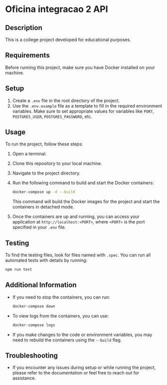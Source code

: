 # Oficina integracao 2 API

## Description

This is a college project developed for educational purposes.

## Requirements

Before running this project, make sure you have Docker installed on your machine.

## Setup

1. Create a `.env` file in the root directory of the project.
2. Use the `.env.example` file as a template to fill in the required environment variables. Make sure to set appropriate values for variables like `PORT`, `POSTGRES_USER`, `POSTGRES_PASSWORD`, etc.

## Usage

To run the project, follow these steps:

1. Open a terminal.
2. Clone this repository to your local machine.
3. Navigate to the project directory.
4. Run the following command to build and start the Docker containers:

   ```bash
   docker-compose up -d --build
   ```

   This command will build the Docker images for the project and start the containers in detached mode.

5. Once the containers are up and running, you can access your application at `http://localhost:<PORT>`, where `<PORT>` is the port specified in your `.env` file.

## Testing

To find the testing files, look for files named with `.spec`. You can run all automated tests with details by running:

   ```bash
   npm run test
   ```

## Additional Information

- If you need to stop the containers, you can run:

  ```bash
  docker-compose down
  ```

- To view logs from the containers, you can use:

  ```bash
  docker-compose logs
  ```

- If you make changes to the code or environment variables, you may need to rebuild the containers using the `--build` flag.

## Troubleshooting

- If you encounter any issues during setup or while running the project, please refer to the documentation or feel free to reach out for assistance.
